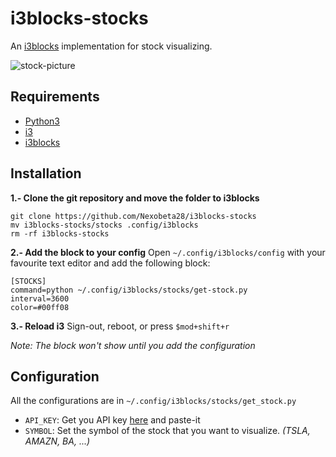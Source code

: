 # i3blocks-stocks
An [i3blocks](https://github.com/vivien/i3blocks) implementation for stock visualizing.

![stock-picture](https://i.imgur.com/balCQxs.png)

## Requirements
- [Python3](https://www.python.org/)
- [i3](https://i3wm.org/)
- [i3blocks](https://github.com/vivien/i3blocks)

## Installation
**1.- Clone the git repository and move the folder to i3blocks**
```
git clone https://github.com/Nexobeta28/i3blocks-stocks
mv i3blocks-stocks/stocks .config/i3blocks
rm -rf i3blocks-stocks
```

**2.- Add the block to your config**
Open `~/.config/i3blocks/config` with your favourite text editor and add the following block:

```
[STOCKS]
command=python ~/.config/i3blocks/stocks/get-stock.py
interval=3600
color=#00ff08
```

**3.- Reload i3**
Sign-out, reboot, or press `$mod+shift+r`

*Note: The block won't show until you add the configuration*

## Configuration

All the configurations are in `~/.config/i3blocks/stocks/get_stock.py`

- `API_KEY`: Get you API key [here](https://www.alphavantage.co/support/#api-key) and paste-it
- `SYMBOL`: Set the symbol of the stock that you want to visualize. *(TSLA, AMAZN, BA, ...)*
